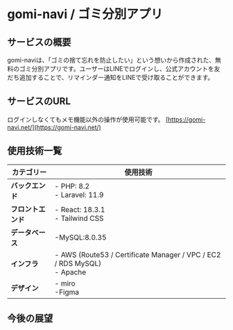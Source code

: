 # gomi-navi / ゴミ分別アプリ

## サービスの概要

gomi-naviは、「ゴミの捨て忘れを防止したい」という想いから作成された、無料のゴミ分別アプリです。ユーザーはLINEでログインし、公式アカウントを友だち追加することで、リマインダー通知をLINEで受け取ることができます。

## サービスのURL

ログインしなくてもメモ機能以外の操作が使用可能です。
[https://gomi-navi.net/](https://gomi-navi.net/)

## 使用技術一覧

| カテゴリー  | 使用技術                              |
| --------------- | ------------------------------------- |
| **バックエンド** | - PHP: 8.2<br>- Laravel: 11.9         |
| **フロントエンド** | - React: 18.3.1<br>- Tailwind CSS    |
| **データベース** | -MySQL:8.0.35   |
| **インフラ**    | - AWS (Route53 / Certificate Manager / VPC / EC2 / RDS MySQL)<br>- Apache |
| **デザイン** | - miro<br>-Figma    |


## 今後の展望
